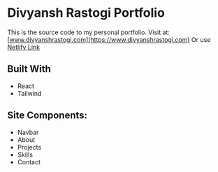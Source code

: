 # Divyansh Rastogi Portfolio

This is the source code to my personal portfolio.
Visit at: [www.divyanshrastogi.com](https://www.divyanshrastogi.com) 
Or use [Netlify Link](https://divyansh-rastogi.netlify.app/)

## Built With

- React 
- Tailwind


## Site Components:

- Navbar
- About
- Projects
- Skills
- Contact

